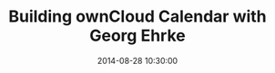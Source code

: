 ---
type: "Talk"
title: "Building ownCloud Calendar with Georg Ehrke"
conference: "ownCloud Contributor Conference"
location: "Berlin"
url: https://owncloud.org/conf
date:   2014-08-28 10:30:00
categories: speaking
---